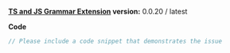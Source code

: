 
**[TS and JS Grammar Extension](https://marketplace.visualstudio.com/items?itemName=ms-vscode.typescript-javascript-grammar) version:**  0.0.20 / latest

**Code**

```ts
// Please include a code snippet that demonstrates the issue

```
